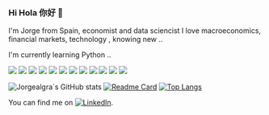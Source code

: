 ### Hi Hola 你好 👋

I'm Jorge from Spain, economist and data sciencist 
I love macroeconomics, financial markets, technology , knowing new ..

I'm currently learning Python ..

<!--
**Jorgealgra/Jorgealgra** is a ✨ _special_ ✨ repository because its `README.md` (this file) appears on your GitHub profile.

Here are some ideas to get you started:

- 🔭 I’m currently working on ...
- 🌱 I’m currently learning ...
- 👯 I’m looking to collaborate on ...
- 🤔 I’m looking for help with ...
- 💬 Ask me about ...
- 📫 How to reach me: ...
- 😄 Pronouns: ...
- ⚡ Fun fact: ...
-->

<!--[![Header](https://raw.githubusercontent.com/MartinHeinz/<OWNER>/<OWNER>/readme_header.png "Header")](https://some-url.dev/)
-->

![](https://img.shields.io/badge/Code-Python-informational?style=flat&logo=python&logoColor=white&color=F4AC04&labelColor=black)
![](https://img.shields.io/badge/Tools-PostgreSQL-informational?style=flat&logo=PostgreSQL&logoColor=white&color=2bbc8a)
![](https://img.shields.io/badge/<Tools>-<PostgreSQL>-informational?style=flat&logo=<LOGO_NAME>&logoColor=white&color=2bbc8a)
![](https://img.shields.io/badge/<Tools>-<PostgreSQL>-informational?style=flat&logo=<LOGO_NAME>&logoColor=white&color=2bbc8a)
![](https://img.shields.io/badge/<Tools>-<PostgreSQL>-informational?style=flat&logo=<LOGO_NAME>&logoColor=white&color=2bbc8a)
![](https://img.shields.io/badge/<Tools>-<PostgreSQL>-informational?style=flat&logo=<LOGO_NAME>&logoColor=white&color=2bbc8a)
![](https://img.shields.io/badge/<Tools>-<PostgreSQL>-informational?style=flat&logo=<LOGO_NAME>&logoColor=white&color=2bbc8a)
![](https://img.shields.io/badge/<Tools>-<PostgreSQL>-informational?style=flat&logo=<LOGO_NAME>&logoColor=white&color=2bbc8a)
![](https://img.shields.io/badge/<Tools>-<PostgreSQL>-informational?style=flat&logo=<LOGO_NAME>&logoColor=white&color=2bbc8a)
![](https://img.shields.io/badge/<Tools>-<PostgreSQL>-informational?style=flat&logo=<LOGO_NAME>&logoColor=white&color=2bbc8a)
![](https://img.shields.io/badge/<Tools>-<PostgreSQL>-informational?style=flat&logo=<LOGO_NAME>&logoColor=white&color=2bbc8a)
![](https://img.shields.io/badge/<Tools>-<PostgreSQL>-informational?style=flat&logo=<LOGO_NAME>&logoColor=white&color=2bbc8a)

![Jorgealgra´s GitHub stats](https://github-readme-stats.vercel.app/api?username=Jorgealgra&show_icons=true&theme=vision-friendly-dark)
[![Readme Card](https://github-readme-stats.vercel.app/api/pin/?username=Jorgealgra&repo=Jorgealgra&theme=vision-friendly-dark)](https://github.com/Jorgealgra/Jorgealgra)
[![Top Langs](https://github-readme-stats.vercel.app/api/top-langs/?username=Jorgealgra&layout=compact&theme=vision-friendly-dark)](https://github.com/Jorgealgra/Jorgealgra)

<!-- Actual text -->

You can find me on [![LinkedIn][1.2]][1].

<!-- Icons -->

[1.2]: https://raw.githubusercontent.com/MartinHeinz/MartinHeinz/master/linkedin-3-16.png (LinkedIn icon without padding)

<!-- Links to your social media accounts -->

[1]: https://www.linkedin.com/in/Jorgealgra/
